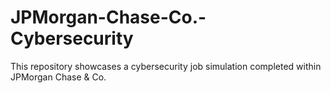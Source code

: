 # JPMorgan-Chase-Co.-Cybersecurity
 This repository showcases a cybersecurity job simulation completed within JPMorgan Chase &amp; Co. 
